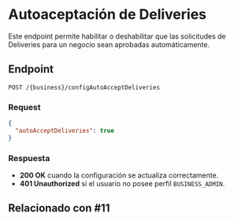 # Autoaceptación de Deliveries

Este endpoint permite habilitar o deshabilitar que las solicitudes de Deliveries para un negocio sean aprobadas automáticamente.

## Endpoint

`POST /{business}/configAutoAcceptDeliveries`

### Request

```json
{
  "autoAcceptDeliveries": true
}
```

### Respuesta

- **200 OK** cuando la configuración se actualiza correctamente.
- **401 Unauthorized** si el usuario no posee perfil `BUSINESS_ADMIN`.

## Relacionado con #11
